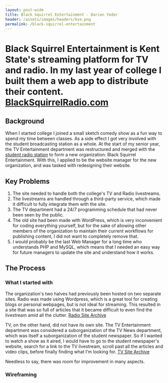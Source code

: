 ```yaml
---
layout: post-wide
title: Black Squirrel Entertainment - Darien Yoder
header: /assets/images/headers/bse.png
permalink: /black-squirrel-entertainment
---
```


# Black Squirrel Entertainment is Kent State's streaming platform for TV and radio. In my last year of college I built them a web app to distribute their content.<br>[BlackSquirrelRadio.com](https://blacksquirrelradio.com)

## Background

When I started college I joined a small sketch comedy show as a fun way to spend my time between classes. As a side effect I got very involved with the student broadcasting station as a whole. At the start of my senior year, the TV Entertainment department was restructured and merged with the [student radio station](https://en.wikipedia.org/wiki/Black_Squirrel_Radio) to form a new organization: Black Squirrel Entertainment. With this, I applied to be the website manager for the new organization, and was tasked with redesigning their website.

## Key Problems

1. The site needed to handle both the college's TV and Radio livestreams.
2. The livestreams are handled through a third-party service, which made it difficult to fully integrate them with the site.
3. The TV department had a 24/7 programming schedule that had never been seen by the public.
4. The old site had been made with WordPress, which is very inconvenient for coding everything yourself, but for the sake of allowing other members of the organization to maintain their current workflows for publishing content, I did not want to completely remove that.
5. I would probably be the last Web Manager for a long time who understands PHP and MySQL, which means that I needed an easy way for future managers to update the site and understand how it works.

## The Process

### What I started with

The organization's two halves had previously been hosted on two separate sites. Radio was made using Wordpress, which is a great tool for creating blogs or personal webpages, but is not ideal for streaming. This resulted in a site that was so full of articles that it became difficult to even find the livestream amid all the clutter. [Radio Site Archive](https://web.archive.org/web/20240730232535/https://blacksquirrelradio.com/)

TV, on the other hand, did not have its own site. The TV Entertainment department was considered a suborganization of the TV News department, which was itself a suborganization of the student newspaper. So if I wanted to watch a show as it aired, I would have to go to the student newspaper's website, search for a link to the TV livestream, scroll past all the articles and video clips, before finally finding what I'm looking for. [TV Site Archive](https://web.archive.org/web/20240522193530/https://kentwired.com/)

Needless to say, there was room for improvement in many aspects.

### Wireframing
